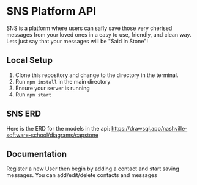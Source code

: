 # SNS Platform API

SNS is a platform where users can safly save those very cherised messages from your loved ones in a easy to use, friendly, and clean way.
Lets just say that your messages will be "Said In Stone"!
## Local Setup

1. Clone this repository and change to the directory in the terminal.
2. Run `npm install` in the main directory
3. Ensure your server is running
4. Run `npm start`

## SNS ERD

Here is the ERD for the models in the api: https://drawsql.app/nashville-software-school/diagrams/capstone

## Documentation

Register a new User then begin by adding a contact and start saving messages.
You can add/edit/delete contacts and messages

